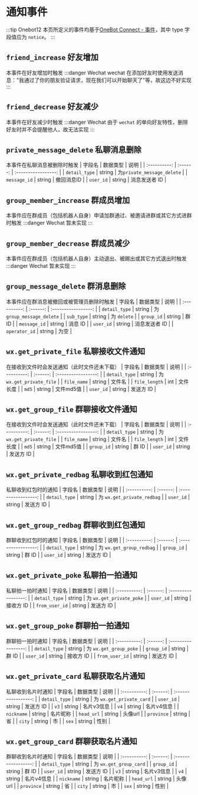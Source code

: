 # 通知事件
:::tip Onebot12
本页所定义的事件均基于[OneBot Connect - 事件](https://12.onebot.dev/connect/data-protocol/event/)，其中 type 字段值应为 `notice`。
:::

## `friend_increase` 好友增加<Badge text="标准" type="success" />
本事件在好友增加时触发
:::danger Wechat
wechat 在添加好友时使用发送消息："我通过了你的朋友验证请求，现在我们可以开始聊天了"等，故这边不好实现
:::

## `friend_decrease` 好友减少<Badge text="标准" type="success" />
本事件在好友减少时触发
:::danger Wechat
由于 `wechat` 的单向好友特性，删除好友时并不会提醒他人，故无法实现
:::

## `private_message_delete` 私聊消息删除<Badge text="标准" type="success" />
本事件在私聊消息被删除时触发
|    字段名    | 数据类型 |        说明         |
| :----------: | :------: | :-----------------: |
| `detail_type` | string | 为`private_message_delete` |
| `message_id` | string | 撤回消息ID |
| `user_id` | string | 消息发送者 ID |

## `group_member_increase` 群成员增加<Badge text="标准" type="success" />
本事件应在群成员（包括机器人自身）申请加群通过、被邀请进群或其它方式进群时触发
:::danger Wechat
暂未实现
:::

## `group_member_decrease` 群成员减少<Badge text="标准" type="success" />
本事件应在群成员（包括机器人自身）主动退出、被踢出或其它方式退出时触发
:::danger Wechat
暂未实现
:::

## `group_message_delete` 群消息删除<Badge text="标准" type="success" />
本事件应在群消息被撤回或被管理员删除时触发
|    字段名    | 数据类型 |        说明         |
| :----------: | :------: | :-----------------: |
| `detail_type` | string | 为 `group_message_delete` |
| `sub_type` | string | 为 `delete` |
| `group_id` | string | 群 ID |
| `message_id` | string | 消息 ID |
| `user_id` | string | 消息发送者 ID |
| `operator_id` | string | 为空 |

## `wx.get_private_file` 私聊接收文件通知<Badge text="拓展" type="danger" />
在接收到文件时会发送通知（此时文件还未下载）
|    字段名    | 数据类型 |        说明         |
| :----------: | :------: | :-----------------: |
| `detail_type` | string | 为 `wx.get_private_file` |
| `file_name` | string | 文件名 |
| `file_length` | int | 文件长度 |
| `md5` | string | 文件md5值 |
| `user_id` | string | 发送方 ID |

## `wx.get_group_file` 群聊接收文件通知<Badge text="拓展" type="danger" />
在接收到文件时会发送通知（此时文件还未下载）
|    字段名    | 数据类型 |        说明         |
| :----------: | :------: | :-----------------: |
| `detail_type` | string | 为 `wx.get_private_file` |
| `file_name` | string | 文件名 |
| `file_length` | int | 文件长度 |
| `md5` | string | 文件md5值 |
| `group_id` | string | 群 ID |
| `user_id` | string | 发送方 ID |

## `wx.get_private_redbag` 私聊收到红包通知<Badge text="拓展" type="danger" />
私聊收到红包时的通知
|    字段名    | 数据类型 |        说明         |
| :----------: | :------: | :-----------------: |
| `detail_type` | string | 为 `wx.get_private_redbag` |
| `user_id` | string | 发送方 ID |

## `wx.get_group_redbag` 群聊收到红包通知<Badge text="拓展" type="danger" />
群聊收到红包时的通知
|    字段名    | 数据类型 |        说明         |
| :----------: | :------: | :-----------------: |
| `detail_type` | string | 为 `wx.get_group_redbag` |
| `group_id` | string | 群 ID |
| `user_id` | string | 发送方 ID |

## `wx.get_private_poke` 私聊拍一拍通知<Badge text="拓展" type="danger" />
私聊拍一拍时通知
|    字段名    | 数据类型 |        说明         |
| :----------: | :------: | :-----------------: |
| `detail_type` | string | 为 `wx.get_private_poke` |
| `user_id` | string | 接收方 ID |
| `from_user_id` | string | 发送方 ID |

## `wx.get_group_poke` 群聊拍一拍通知<Badge text="拓展" type="danger" />
群聊拍一拍时通知
|    字段名    | 数据类型 |        说明         |
| :----------: | :------: | :-----------------: |
| `detail_type` | string | 为 `wx.get_group_poke` |
| `group_id` | string | 群 ID |
| `user_id` | string | 接收方 ID |
| `from_user_id` | string | 发送方 ID |

## `wx.get_private_card` 私聊获取名片通知<Badge text="拓展" type="danger" />
私聊收到名片时通知
|    字段名    | 数据类型 |        说明         |
| :----------: | :------: | :-----------------: |
| `detail_type` | string | 为 `wx.get_private_card` |
| `user_id` | string | 发送方 ID |
| `v3` | string | 名片v3信息 |
| `v4` | string | 名片v4信息 |
| `nickname` | string | 名片昵称 |
| `head_url` | string | 头像url |
| `province` | string | 省 |
| `city` | string | 市 |
| `sex` | string | 性别 |

## `wx.get_group_card` 群聊获取名片通知<Badge text="拓展" type="danger" />
群聊收到名片时通知
|    字段名    | 数据类型 |        说明         |
| :----------: | :------: | :-----------------: |
| `detail_type` | string | 为 `wx.get_group_card` |
| `group_id` | string | 群 ID |
| `user_id` | string | 发送方 ID |
| `v3` | string | 名片v3信息 |
| `v4` | string | 名片v4信息 |
| `nickname` | string | 名片昵称 |
| `head_url` | string | 头像url |
| `province` | string | 省 |
| `city` | string | 市 |
| `sex` | string | 性别 |
